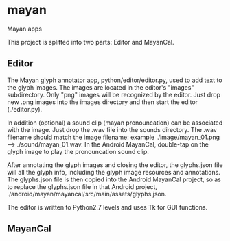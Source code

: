 # mayan
Mayan apps

This project is splitted into two parts: Editor and MayanCal.

## Editor
The Mayan glyph annotator app, python/editor/editor.py, used to add text to the glyph images.
The images are located in the editor's "images" subdirectory. Only "png" images will be recognized by the editor.
Just drop new .png images into the images directory and then start the editor (./editor.py).

In addition (optional) a sound clip (mayan pronouncation) can be associated with the image.  Just drop the .wav file into the sounds directory.  The .wav filename should match the image filename: example ./image/mayan_01.png --> ./sound/mayan_01.wav.
In the Android MayanCal, double-tap on the glyph image to play the pronouncation sound clip.

After annotating the glyph images and closing the editor, the glyphs.json file will all the glyph info, including the glyph image resources and annotations.  The glyphs.json file is then copied into the Android MayanCal project, so as to replace the glyphs.json file in that Android project, ./android/mayan/mayancal/src/main/assets/glyphs.json.

The editor is written to Python2.7 levels and uses Tk for GUI functions.

## MayanCal

<tbd>
